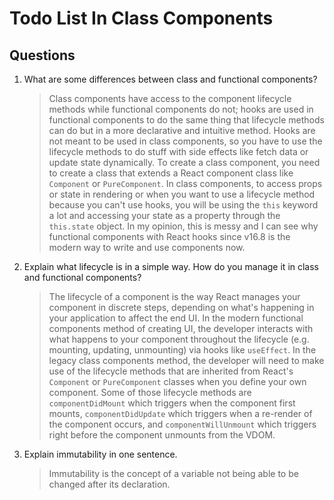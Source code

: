 # Todo List In Class Components

## Questions

1. What are some differences between class and functional components?

   > Class components have access to the component lifecycle methods while functional components do not; hooks are used in functional components to do the same thing that lifecycle methods can do but in a more declarative and intuitive method. Hooks are not meant to be used in class components, so you have to use the lifecycle methods to do stuff with side effects like fetch data or update state dynamically. To create a class component, you need to create a class that extends a React component class like `Component` or `PureComponent`. In class components, to access props or state in rendering or when you want to use a lifecycle method because you can't use hooks, you will be using the `this` keyword a lot and accessing your state as a property through the `this.state` object. In my opinion, this is messy and I can see why functional components with React hooks since v16.8 is the modern way to write and use components now.

2. Explain what lifecycle is in a simple way. How do you manage it in class and functional components?

   > The lifecycle of a component is the way React manages your component in discrete steps, depending on what's happening in your application to affect the end UI. In the modern functional components method of creating UI, the developer interacts with what happens to your component throughout the lifecycle (e.g. mounting, updating, unmounting) via hooks like `useEffect`. In the legacy class components method, the developer will need to make use of the lifecycle methods that are inherited from React's `Component` or `PureComponent` classes when you define your own component. Some of those lifecycle methods are `componentDidMount` which triggers when the component first mounts, `componentDidUpdate` which triggers when a re-render of the component occurs, and `componentWillUnmount` which triggers right before the component unmounts from the VDOM.

3. Explain immutability in one sentence.
   > Immutability is the concept of a variable not being able to be changed after its declaration.
